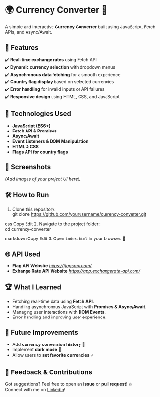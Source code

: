 # 🌍 Currency Converter 💱

A simple and interactive **Currency Converter** built using JavaScript, Fetch APIs, and Async/Await.

## 🚀 Features

✔️ **Real-time exchange rates** using Fetch API  
✔️ **Dynamic currency selection** with dropdown menus  
✔️ **Asynchronous data fetching** for a smooth experience  
✔️ **Country flag display** based on selected currencies  
✔️ **Error handling** for invalid inputs or API failures  
✔️ **Responsive design** using HTML, CSS, and JavaScript  

## 🔧 Technologies Used

- **JavaScript (ES6+)**
- **Fetch API & Promises**
- **Async/Await**
- **Event Listeners & DOM Manipulation**
- **HTML & CSS**
- **Flags API for country flags**

## 📸 Screenshots
*(Add images of your project UI here!)*

## 🛠️ How to Run

1. Clone this repository:  
git clone https://github.com/yourusername/currency-converter.git

css
Copy
Edit
2. Navigate to the project folder:  
cd currency-converter

markdown
Copy
Edit
3. Open `index.html` in your browser. 🚀

## 🌐 API Used

- **Flag API Website** *https://flagsapi.com/*
- **Exhange Rate API Website** *https://app.exchangerate-api.com/*

## 🏆 What I Learned

- Fetching real-time data using **Fetch API**.
- Handling asynchronous JavaScript with **Promises & Async/Await**.
- Managing user interactions with **DOM Events**.
- Error handling and improving user experience.

## 📌 Future Improvements

- Add **currency conversion history** 📜  
- Implement **dark mode** 🌙  
- Allow users to **set favorite currencies** ⭐  

## 📩 Feedback & Contributions

Got suggestions? Feel free to open an **issue** or **pull request**! 🔥  
Connect with me on [LinkedIn](https://www.linkedin.com/in/ahmadkhushi/)!
